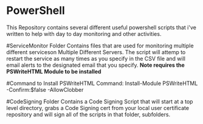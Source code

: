 # PowerShell

This Repository contains several different useful powershell scripts that i've written
to help with day to day monitoring and other activities.

#ServiceMonitor Folder
Contains files that are used for monitoring multiple different serviceson Multiple Different Servers.  The script will attemp to restart the service as many times as you specify in the CSV file and will email alerts to the designated email that you specify.  **Note requires the PSWriteHTML Module to be installed**

#Command to Install PSWriteHTML
Command: Install-Module PSWriteHTML -Confirm:$false -AllowClobber

#CodeSigning Folder
Contains a Code Signing Script that will start at a top level directory, grabs a Code Signing cert from your local user certificate repository and will sign all of the scripts in that folder, subfolders.
